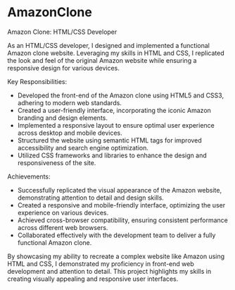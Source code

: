 # AmazonClone
Amazon Clone: HTML/CSS Developer

As an HTML/CSS developer, I designed and implemented a functional Amazon clone website. Leveraging my skills in HTML and CSS, I replicated the look and feel of the original Amazon website while ensuring a responsive design for various devices.

Key Responsibilities:
- Developed the front-end of the Amazon clone using HTML5 and CSS3, adhering to modern web standards.
- Created a user-friendly interface, incorporating the iconic Amazon branding and design elements.
- Implemented a responsive layout to ensure optimal user experience across desktop and mobile devices.
- Structured the website using semantic HTML tags for improved accessibility and search engine optimization.
- Utilized CSS frameworks and libraries to enhance the design and responsiveness of the site.

Achievements:
- Successfully replicated the visual appearance of the Amazon website, demonstrating attention to detail and design skills.
- Created a responsive and mobile-friendly interface, optimizing the user experience on various devices.
- Achieved cross-browser compatibility, ensuring consistent performance across different web browsers.
- Collaborated effectively with the development team to deliver a fully functional Amazon clone.

By showcasing my ability to recreate a complex website like Amazon using HTML and CSS, I demonstrated my proficiency in front-end web development and attention to detail. This project highlights my skills in creating visually appealing and responsive user interfaces.
